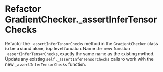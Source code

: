 # Refactor GradientChecker._assertInferTensorChecks

Refactor the `_assertInferTensorChecks` method in the `GradientChecker` class to be a stand alone, top level function.
Name the new function `_assertInferTensorChecks`, exactly the same name as the existing method.
Update any existing `self._assertInferTensorChecks` calls to work with the new `_assertInferTensorChecks` function.
